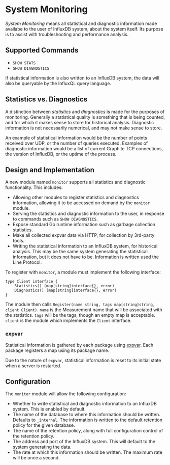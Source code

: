 # System Monitoring
_System Monitoring_ means all statistical and diagnostic information made availabe to the user of InfluxDB system, about the system itself. Its purpose is to assist with troubleshooting and performance analysis.

## Supported Commands

 * `SHOW STATS`
 * `SHOW DIAGNOSTICS`

If statistical information is also written to an InfluxDB system, the data will also be queryable by the InfluxQL query language.

## Statistics vs. Diagnostics
A distinction between _statistics_ and _diagnostics_ is made for the purposes of monitoring. Generally a statistical quality is something that is being counted, and for which it makes sense to store for historical analysis. Diagnostic information is not necessarily numerical, and may not make sense to store.

An example of statistical information would be the number of points received over UDP, or the number of queries executed. Examples of diagnostic information would be a list of current Graphite TCP connections, the version of InfluxDB, or the uptime of the process.

## Design and Implementation

A new module named `monitor` supports all statistics and diagnostic functionality. This includes:

 * Allowing other modules to register statistics and diagnostics information, allowing it to be accessed on demand by the `monitor` module.
 * Serving the statistics and diagnostic information to the user, in response to commands such as `SHOW DIAGNOSTICS`.
 * Expose standard Go runtime information such as garbage collection statistics.
 * Make all collected expvar data via HTTP, for collection by 3rd-party tools.
 * Writing the statistical information to an InfluxDB system, for historical analysis. This may be the same system generating the statistical information, but it does not have to be. Information is written used the Line Protocol.

To register with `monitor`, a module must implement the following interface:

```
type Client interface {
    Statistics() (map[string]interface{}, error)
    Diagnostics() (map[string]interface{}, error)
}
```

The module then calls `Register(name string, tags map[string]string, client Client)`. `name` is the Measurement name that will be associated with the statistics. `tags` will be the tags, though an empty map is acceptable. `client` is the module which implements the `Client` interface.

### expvar
Statistical information is gathered by each package using [expvar](https://golang.org/pkg/expvar). Each package registers a map using its package name.

Due to the nature of `expvar`, statistical information is reset to its initial state when a server is restarted.

## Configuration
The `monitor` module will allow the following configuration:

 * Whether to write statistical and diagnostic information to an InfluxDB system. This is enabled by default.
 * The name of the database to where this information should be written. Defaults to `_internal`. The information is written to the default retention policy for the given database.
 * The name of the retention policy, along with full configuration control of the retention policy.
 * The address and port of the InfluxDB system. This will default to the system generating the data.
 * The rate at which this information should be written. The maximum rate will be once a second.
